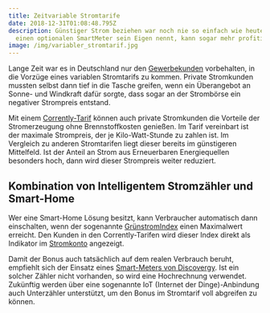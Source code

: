 ```yaml
---
title: Zeitvariable Stromtarife
date: 2018-12-31T01:08:48.795Z
description: Günstiger Strom beziehen war noch nie so einfach wie heute. Wer
  einen optionalen SmartMeter sein Eigen nennt, kann sogar mehr profitieren.
image: /img/variabler_stromtarif.jpg
---
```

Lange Zeit war es in Deutschland nur den [Gewerbekunden](https://www.corrently.de/gewerbe.html) vorbehalten, in die Vorzüge eines variablen Stromtarifs zu kommen. Private Stromkunden mussten selbst dann tief in die Tasche greifen, wenn ein Überangebot an Sonne- und Windkraft dafür sorgte, dass sogar an der Strombörse ein negativer Strompreis entstand. 

Mit einem [Corrently-Tarif](https://corrently.de/home.html) können auch private Stromkunden die Vorteile der Stromerzeugung ohne Brennstoffkosten genießen. Im Tarif vereinbart ist der maximale Strompreis, der je Kilo-Watt-Stunde zu zahlen ist. Im Vergleich zu anderen Stromtarifen liegt dieser bereits im günstigeren Mittelfeld. Ist der Anteil an Strom aus Erneuerbaren Energiequellen besonders hoch, dann wird dieser Strompreis weiter reduziert. 

## Kombination von Intelligentem Stromzähler und Smart-Home

Wer eine Smart-Home Lösung besitzt, kann Verbraucher automatisch dann einschalten, wenn der sogenannte [GrünstromIndex](https://www.gruenstromindex.de/) einen Maximalwert erreicht. Den Kunden in den Corrently-Tarifen wird dieser Index direkt als Indikator im [Stromkonto](https://stromkonto.net/) angezeigt.

Damit der Bonus auch tatsächlich auf dem realen Verbrauch beruht, empfiehlt sich der Einsatz eines [Smart-Meters von Discovergy](https://discovergy.com/einsparzaehler-smart-meter). Ist ein solcher Zähler nicht vorhanden, so wird eine Hochrechnung verwendet. Zukünftig werden über eine sogenannte IoT (Internet der Dinge)-Anbindung auch Unterzähler unterstützt, um den Bonus im Stromtarif voll abgreifen zu können.